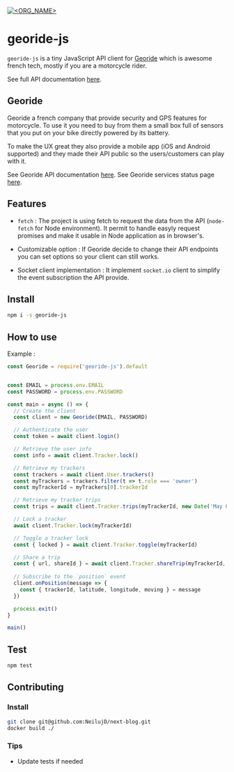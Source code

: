 [![<ORG_NAME>](https://circleci.com/gh/NeilujD/georide-js.svg?style=shield)](<LINK>)


# georide-js

`georide-js` is a tiny JavaScript API client for [Georide](https://georide.fr/) which is awesome french tech, mostly if you are a motorcycle rider.

See full API documentation [here](https://neilujd.github.io/georide-js/).


## Georide

Georide a french company that provide security and GPS features for motorcycle. 
To use it you need to buy from them a small box full of sensors that you put on your bike directly powered by its battery.

To make the UX great they also provide a mobile app (iOS and Android supported) and they made their API public so the users/customers can play with it.

See Georide API documentation [here](https://api.georide.fr/).
See Georide services status page [here](https://status.georide.fr/).


## Features

* `fetch` : The project is using fetch to request the data from the API (`node-fetch` for Node environment). It permit to handle easyly request promises and make it usable in Node application as in browser's.

* Customizable option : If Georide decide to change their API endpoints you can set options so your client can still works.

* Socket client implementation : It implement `socket.io` client to simplify the event subscription the API provide.


## Install

```sh
npm i -s georide-js
```

## How to use

Example :

```js
const Georide = require('georide-js').default


const EMAIL = process.env.EMAIL
const PASSWORD = process.env.PASSWORD

const main = async () => {
  // Create the client
  const client = new Georide(EMAIL, PASSWORD)

  // Authenticate the user
  const token = await client.login()

  // Retrieve the user info
  const info = await client.Tracker.lock()

  // Retrieve my trackers
  const trackers = await client.User.trackers()
  const myTrackers = trackers.filter(t => t.role === 'owner')
  const myTrackerId = myTrackers[0].trackerId

  // Retrieve my tracker trips
  const trips = await client.Tracker.trips(myTrackerId, new Date('May 01, 2019 00:00:00'), new Date())

  // Lock a tracker
  await client.Tracker.lock(myTrackerId)

  // Toggle a tracker lock
  const { locked } = await client.Tracker.toggle(myTrackerId)

  // Share a trip
  const { url, shareId } = await client.Tracker.shareTrip(myTrackerId, {tripId: trips[0].id})
  
  // Subscribe to the `position` event
  client.onPosition(message => {
    const { trackerId, latitude, longitude, moving } = message
  })

  process.exit()
}

main()
```

## Test

```sh
npm test
```


## Contributing

### Install

```sh
git clone git@github.com:NeilujD/next-blog.git
docker build ./
```

### Tips

* Update tests if needed